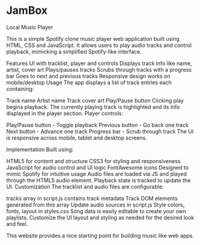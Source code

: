 # JamBox
Local Music Player

This is a simple Spotify clone music player web application built using HTML, CSS and JavaScript. It allows users to play audio tracks and control playback, mimicking a simplified Spotify-like interface.

Features 
UI with tracklist, player and controls
Displays track info like name, artist, cover art
Plays/pauses tracks
Scrubs through tracks with a progress bar
Goes to next and previous tracks
Responsive design works on mobile/desktop
Usage
The app displays a list of track entries each containing:

Track name
Artist name
Track cover art
Play/Pause button
Clicking play begins playback. The currently playing track is highlighted and its info displayed in the player section. Player controls:

Play/Pause button - Toggle playback
Previous button - Go back one track
Next button - Advance one track
Progress bar - Scrub through track
The UI is responsive across mobile, tablet and desktop screens.

Implementation
Built using:

HTML5 for content and structure
CSS3 for styling and responsiveness
JavaScript for audio control and UI logic
FontAwesome icons
Designed to mimic Spotify for intuitive usage Audio files are loaded via JS and played through the HTML5 audio element. Playback state is tracked to update the UI.
Customization
The tracklist and audio files are configurable:

tracks array in script.js contains track metadata
Track DOM elements generated from this array
Update audio sources in script.js
Style colors, fonts, layout in styles.css
Song data is easily editable to create your own playlists. Customize the UI layout and styling as needed for the desired look and feel.

This website provides a nice starting point for building music like web apps.
